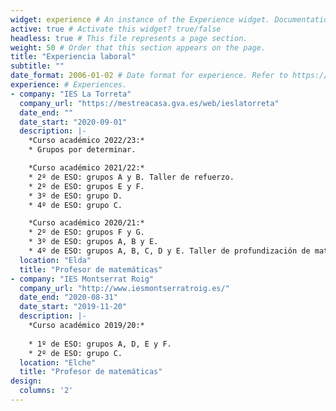 ```yaml
---
widget: experience # An instance of the Experience widget. Documentation: https://wowchemy.com/docs/page-builder/
active: true # Activate this widget? true/false
headless: true # This file represents a page section.
weight: 50 # Order that this section appears on the page.
title: "Experiencia laboral"
subtitle: ""
date_format: 2006-01-02 # Date format for experience. Refer to https://wowchemy.com/docs/customization/#date-format
experience: # Experiences.
- company: "IES La Torreta"
  company_url: "https://mestreacasa.gva.es/web/ieslatorreta"
  date_end: ""
  date_start: "2020-09-01"
  description: |-
    *Curso académico 2022/23:*
    * Grupos por determinar.

    *Curso académico 2021/22:*
    * 2º de ESO: grupos A y B. Taller de refuerzo.
    * 2º de ESO: grupos E y F.
    * 3º de ESO: grupo D.
    * 4º de ESO: grupo C.

    *Curso académico 2020/21:*
    * 2º de ESO: grupos F y G.
    * 3º de ESO: grupos A, B y E.
    * 4º de ESO: grupos A, B, C, D y E. Taller de profundización de matemáticas.
  location: "Elda"
  title: "Profesor de matemáticas"
- company: "IES Montserrat Roig"
  company_url: "http://www.iesmontserratroig.es/"
  date_end: "2020-08-31"
  date_start: "2019-11-20"
  description: |-
    *Curso académico 2019/20:*
  
    * 1º de ESO: grupos A, D, E y F.
    * 2º de ESO: grupo C.
  location: "Elche"
  title: "Profesor de matemáticas"
design:
  columns: '2'
---
```

